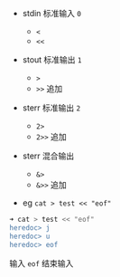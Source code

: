 - stdin 标准输入 `0`
  - `<` 
  - `<<`
- stout 标准输出 `1`
  - `>`
  - `>>` 追加
- sterr 标准输出 `2`
  - `2>`
  - `2>>` 追加
- sterr 混合输出
  - `&>`
  - `&>>` 追加
  
- eg
`cat > test << "eof"`
```bash
➜ cat > test << "eof"
heredoc> j
heredoc> u
heredoc> eof
```
输入 `eof` 结束输入